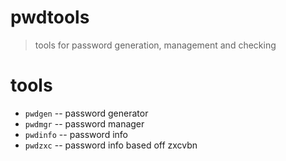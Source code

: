 # pwdtools

> tools for password generation, management and checking

# tools

-   `pwdgen` -- password generator
-   `pwdmgr` -- password manager
-   `pwdinfo` -- password info
-   `pwdzxc` -- password info based off zxcvbn
